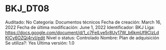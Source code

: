 # BKJ_DT08

Auditado: No
Categoría: Documentos técnicos
Fecha de creación: March 16, 2022
Fecha de última modificación: June 1, 2022
Identificador: BKJ
Liga: https://docs.google.com/document/d/1_c7FelLye5r8Uy17W_b6kmUf9ClzLdKlCy6OZQi4rvI/edit
Nivel o status: Controlado
Nombre: Plan de adquisición
Se utiliza?: Yes
Última versión: 1.0